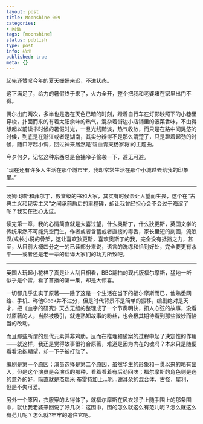 ```yaml
---
layout: post
title: Moonshine 009
categories:
- 闲话
tags: [moonshine]
status: publish
type: post
info: 杭州
published: true
meta: {}
---
```

起先还赞叹今年的夏天姗姗来迟，不进状态。

这下满足了，给力的暑假终于来了，火力全开，整个把我和老婆堵在家里出门不得。

偶尔出门两次，多半也是选在天色已暗的时刻，蹬着自行车在灯影映照下的小巷里穿梭，扑面而来的有着太阳余味的热气，混杂着街边小店铺里的饭菜香味，不由得想起以前读书时候的暑假时光，一旦光线黯淡，热气收敛，而只是在路中间晃悠的时候，到底是在浙江或者是湖南，其实分辨得不是那么清楚了，只是蹬着起劲的时候，随口哼起小调，回过神来居然是‘碧血青天杨家将’的主题曲。

今夕何夕，记忆这种东西总是会抽冷子偷袭一下，避无可避。

“现在还有许多人生活在那个城市里，我却常常生活在那个小城过去给我的印象里。”

----

汤姆·琼斯和菲尔丁，殿堂级的书和大家，其实有时候会让人望而生畏，这个在“古典主义和现实主义”之间承前启后的里程碑，却让我曾经担心会不会过于晦涩了呢？我实在担心太过。

读完第一章，我的心情简直就是大喜过望，什么奥斯丁，什么狄更斯，英国文学的传统果然不可能凭空而生，作者或者含蓄或者直接的毒舌，家长里短的刻画，流浪汉/成长小说的骨架，这让喜欢狄更斯，喜欢奥斯丁的我，完全没有抵挡之力，甚至，从目前大概四分之一的已读部分来说，语言的洗练和恰到好处，完全要更有水平——或者还是老一辈的翻译大家们的功力所致吧。

----

英国人玩起小花样了真是让人刮目相看，BBC翻拍的现代版福尔摩斯，猛地一听似乎是个雷，看了首播的第一集，却是大惊喜。

一切都几乎忠实于原著——除了这是一个生活在当下的福尔摩斯而已，他熟悉网络、手机、称他Geek并不过分，但是时代背景不是简单的搬移，编剧绝对是天才，把《血字的研究》天衣无缝的整理成了一个节奏明快，扣人心弦的故事，没看过原著的人，当然被吸引，就连熟知故事的粉丝，也会极其期待看到那些微妙而恰当的改动。

而且那些所谓的现代元素并非鸡肋，反而在推理和破案的过程中起了决定性的作用——就这样，我还是觉得故事很符合原著，难道是因为内在的魂吗？本来只是随便看看没抱期望，却一下子被打动了。

编剧是第一个原因；演员选择是第二个原因，虽然华生的形象和一贯以来的略有出入，但是这个演员是会演戏的那种，看着看着有后劲回味；福尔摩斯的角色则是选的意外的好，简直就是杰瑞米·布雷特加上...呃...谢耳朵的混合体，古怪，犀利，但是不失可爱。

另外一个原因，衣服穿的太得体了，就福尔摩斯在风衣领子上随手围上的那条围巾，就让我老婆来回说了好几次：这围巾，围的怎么就这么有范儿呢？怎么就这么有范儿呢？怎么就?牢牢的追住它吧。
  
